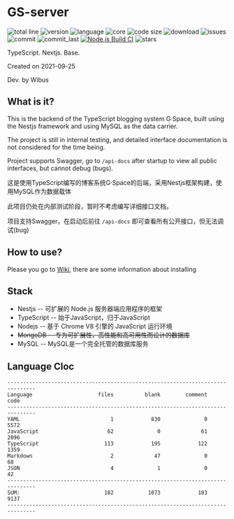 # GS-server

![total line](https://tokei.rs/b1/github/wibus-wee/GS-server) ![version](https://img.shields.io/github/package-json/v/wibus-wee/GS-server) ![language](https://img.shields.io/github/languages/top/wibus-wee/GS-server) ![core](https://img.shields.io/github/package-json/dependency-version/wibus-wee/GS-server/@nestjs/core) ![code size](https://img.shields.io/github/languages/code-size/wibus-wee/GS-server) ![download](https://img.shields.io/github/downloads/wibus-wee/GS-server/total) ![issues](https://img.shields.io/github/issues/wibus-wee/GS-server) ![commit](https://img.shields.io/github/commit-activity/m/wibus-wee/GS-server) ![commit_last](https://img.shields.io/github/last-commit/wibus-wee/GS-server) [![Node.js Build CI](https://github.com/wibus-wee/GS-server/actions/workflows/build.yml/badge.svg)](https://github.com/wibus-wee/GS-server/actions/workflows/build.yml) ![stars](https://img.shields.io/github/stars/wibus-wee/GS-server?style=social)

TypeScript. Nextjs. Base.

Created on 2021-09-25

Dev. by Wibus

## What is it?

This is the backend of the TypeScript blogging system G·Space, built using the Nestjs framework and using MySQL as the data carrier.

The project is still in internal testing, and detailed interface documentation is not considered for the time being.

Project supports Swagger, go to `/api-docs` after startup to view all public interfaces, but cannot debug (bugs).

这是使用TypeScript编写的博客系统G·Space的后端，采用Nestjs框架构建，使用MySQL作为数据载体

此项目仍处在内部测试阶段，暂时不考虑编写详细接口文档。

项目支持Swagger，在启动后前往 `/api-docs` 即可查看所有公开接口，但无法调试(bug)

## How to use?

Please you go to [Wiki](https://github.com/wibus-wee/GS-server/wiki), there are some information about installing

## Stack

- Nestjs -- 可扩展的 Node.js 服务器端应用程序的框架
- TypeScript -- 始于JavaScript，归于JavaScript
- Nodejs -- 基于 Chrome V8 引擎的 JavaScript 运行环境
- ~~MongoDB -- 专为可扩展性，高性能和高可用性而设计的数据库~~
- MySQL -- MySQL是一个完全托管的数据库服务

## Language Cloc

```
-------------------------------------------------------------------------------
Language                     files          blank        comment           code
-------------------------------------------------------------------------------
YAML                             1            830              0           5572
JavaScript                      62              0             61           2096
TypeScript                     113            195            122           1359
Markdown                         2             47              0             68
JSON                             4              1              0             42
-------------------------------------------------------------------------------
SUM:                           182           1073            183           9137
-------------------------------------------------------------------------------
```